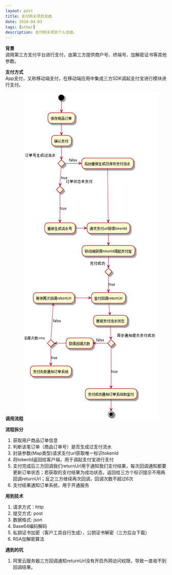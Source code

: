 ```yaml
---
layout: post
title: 支付网关项目总结
date: 2018-04-03
tags: [other]
description: 支付网关项目个人总结。
---
```


**背景**<br/>
调用第三方支付平台进行支付，由第三方提供商户号、终端号、加解密证书等其他参数。

**支付方式**<br/>
App支付，又称移动端支付，在移动端应用中集成三方SDK调起支付宝进行模块进行支付。

**调用流程**
![支付网关流程图](/images/payment.png)

**流程拆分**
1. 获取用户商品订单信息
2. 判断该笔订单（商品订单号）是否生成过支付流水
3. 封装参数(Map类型)请求支付url获取唯一标识tokenId
4. 将tokenId返回给客户端，用于调起支付宝进行支付
5. 支付完成后三方回调我们returnUrl用于通知我们支付结果，每次回调通知都要更新订单状态；若获取的支付结果为成功状态，返回给三方个标识提示不用再回调returnUrl；反之三方继续再次回调，回调次数不超过6次
6. 支付结果通知订单系统，用于开通服务

**用到技术**
1. 请求方式：http
2. 提交方式: post
3. 数据格式: json
4. Base64编码解码
5. 私钥证书加密（客户工具自行生成），公钥证书解密（三方后台下载）
6. RSA加解密算法

**遇到的坑**
1. 阿里云服务器三方回调通知returnUrl没有开启外网访问权限，导致一直收不到回调结果。



